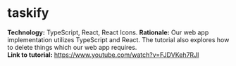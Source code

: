 # taskify

**Technology:** TypeScript, React, React Icons. 
**Rationale:** Our web app implementation utilizes TypeScript and React. The tutorial also explores how to delete things which our web app requires.  
**Link to tutorial:** https://www.youtube.com/watch?v=FJDVKeh7RJI  
